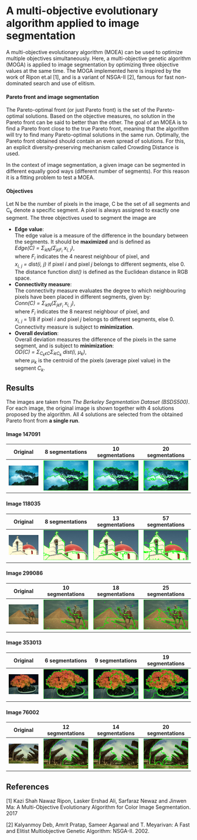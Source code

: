 # A multi-objective evolutionary algorithm applied to image segmentation

A multi-objective evolutionary algorithm (MOEA) can be used to optimize multiple objectives simultaneously. 
Here, a multi-objective genetic algorithm (MOGA) is applied to image segmentation by optimizing three objective values at the same time. 
The MOGA implemented here is inspired by the work of Ripon et.al [1], and is a variant of
NSGA-II [2], famous for fast non-dominated search and use of elitism. 


#### Pareto front and image segmentation
The Pareto-optimal front (or just Pareto front) is the set of the Pareto-optimal solutions.
Based on the objective measures, no solution in the Pareto front can be said to better than the other.
The goal of an MOEA is to find a Pareto front close to the true Pareto front, meaning that the algorithm
will try to find many Pareto-optimal solutions in the same run.
Optimally, the Pareto front obtained should contain an even spread of solutions.
For this, an explicit diversity-preserving mechanism called Crowding Distance is used.

In the context of image segmentation, a given image can be segmented in different equally good ways (different number of segments).
For this reason it is a fitting problem to test a MOEA.

#### Objectives
Let N be the number of pixels in the image, C be the set of all segments and C<sub>k</sub> denote a specific segment. A pixel is always assigned to exactly one segment. 
The three objectives used to segment the image are
- **Edge value**:  
  The edge value is a measure of the difference in the boundary between the segments. It should be **maximized** and is defined as  
  *Edge(C) = &Sigma;<sub>i&#1013;N</sub>(&Sigma;<sub>j&#1013;F<sub>i</sub></sub> x<sub>i, j</sub>)*,  
  where *F<sub>i</sub>* indicates the 4 nearest neighbour of pixel, and  
  *x<sub>i, j</sub> = dist(i, j)* if pixel *i* and pixel *j* belongs to different segments, else 0.  
  The distance function *dist()* is defined as the Euclidean distance in RGB space.
- **Connectivity measure**:  
  The connectivity measure evaluates the degree to which neighbouring pixels have been placed in different segments, given by:  
  *Conn(C) = &Sigma;<sub>i&#1013;N</sub>(&Sigma;<sub>j&#1013;F<sub>i</sub></sub> x<sub>i, j</sub>)*,  
  where *F<sub>i</sub>* indicates the 8 nearest neighbour of pixel, and  
  *x<sub>i, j</sub>* = 1/8 if pixel *i* and pixel *j* belongs to different segments, else 0.  
  Connectivity measure is subject to **minimization**.
- **Overall deviation**:  
  Overall deviation measures the difference of the pixels in the same segment, and is subject to **minimization**:  
  *OD(C) = &Sigma;<sub>C<sub>k</sub>&#1013;C</sub>&Sigma;<sub>i&#1013;C<sub>k</sub></sub> dist(i, &#956;<sub>k</sub>)*,  
  where *&#956;<sub>k</sub>* is the centroid of the pixels (average pixel value) in the segment *C<sub>k</sub>*.

## Results
The images are taken from *The Berkeley Segmentation Dataset (BSDS500)*.   
For each image, the original image is shown together with 4 solutions proposed by the algorithm. 
All 4 solutions are selected from the obtained Pareto front from **a single run**.


#### Image 147091
Original | 8 segmentations | 10 segmentations | 20 segmentations
------------ | ------------- | ------------- | -------------    
![original](/src/data/147091/Test%20image.jpg) | ![19](/src/results/147091/c_19-(8).png) | ![5](/src/results/147091/c_5-(10).png) | ![0](/src/results/147091/c_27-(20).png)


#### Image 118035
Original | 8 segmentations | 13 segmentations | 57 segmentations
------------ | ------------- | ------------- | -------------    
![original](/src/data/118035/Test%20image.jpg) | ![19](/src/results/118035/c_10-(8).png) | ![5](/src/results/118035/c_28-(13).png) | ![0](/src/results/118035/c_3-(57).png)


#### Image 299086
Original | 10 segmentations | 18 segmentations | 25 segmentations
------------ | ------------- | ------------- | -------------    
![original](/src/data/299086/Test%20Image.jpg) | ![19](/src/results/299086/c_3-(10).png) | ![5](/src/results/299086/c_31-(18).png) | ![0](/src/results/299086/c_11-(25).png)


#### Image 353013
Original | 6 segmentations | 9 segmentations | 19 segmentations
------------ | ------------- | ------------- | -------------    
![original](/src/data/353013/Test%20image.jpg) | ![19](/src/results/353013/c_49-(6).png) | ![5](/src/results/353013/c_30-(9).png) | ![0](/src/results/353013/c_31-(19).png)


#### Image 76002
Original | 12 segmentations | 14 segmentations | 20 segmentations
------------ | ------------- | ------------- | -------------    
![original](/src/data/76002/Test%20image.jpg) | ![19](/src/results/76002/c_9-(12).png) | ![5](/src/results/76002/c_22-(14).png) | ![27](/src/results/76002/c_31-(20).png)


## References
[1] Kazi Shah Nawaz Ripon, Lasker Ershad Ali, Sarfaraz Newaz and Jinwen Ma: A Multi-Objective Evolutionary Algorithm for Color Image Segmentation. 2017

[2] Kalyanmoy Deb, Amrit Pratap, Sameer Agarwal and T. Meyarivan: A Fast and Elitist Multiobjective Genetic Algorithm: NSGA-II. 2002.
